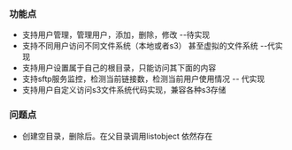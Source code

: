 ### 功能点
* 支持用户管理，管理用户，添加，删除，修改  --待实现
* 支持不同用户访问不同文件系统（本地或者s3） 甚至虚拟的文件系统   --代实现
* 支持用户设置属于自己的根目录，只能访问其下面的内容  
* 支持sftp服务监控，检测当前链接数，检测当前用户使用情况   -- 代实现
* 支持用户自定义访问s3文件系统代码实现，兼容各种s3存储













### 问题点
* 创建空目录，删除后。在父目录调用listobject 依然存在
